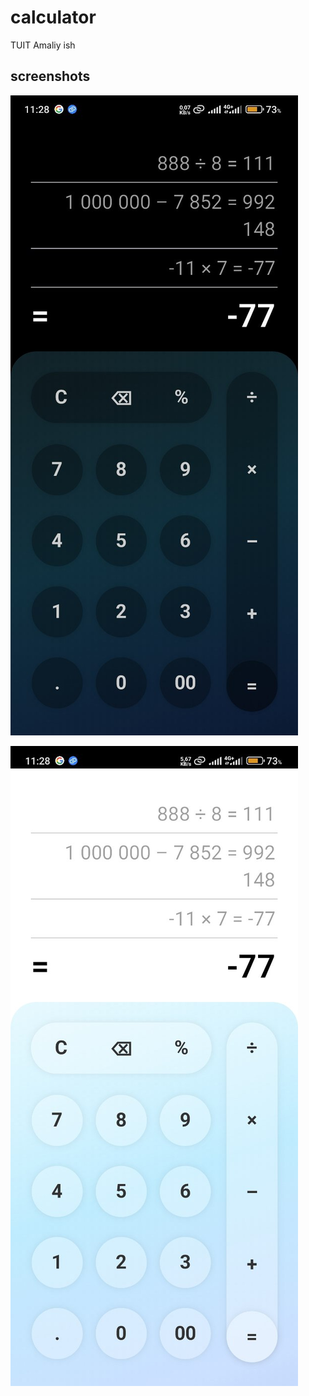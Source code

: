 # calculator

TUIT Amaliy ish

## screenshots

![Skrinshot 1](screenshots/screenshot_1.png)

![Skrinshot 2](screenshots/screenshot_2.png)